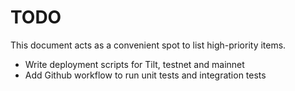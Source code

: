 # TODO

This document acts as a convenient spot to list high-priority items.

- Write deployment scripts for Tilt, testnet and mainnet
- Add Github workflow to run unit tests and integration tests
